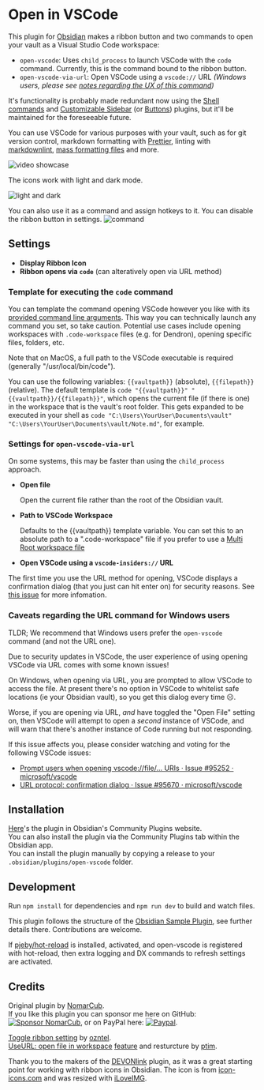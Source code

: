 # Open in VSCode

This plugin for [Obsidian](https://obsidian.md/) makes a ribbon button and two commands to open your vault as a Visual Studio Code workspace:

- `open-vscode`: Uses `child_process` to launch VSCode with the `code` command. Currently, this is the command bound to the ribbon button.
- `open-vscode-via-url`: Open VSCode using a `vscode://` URL *(Windows users, please see [notes regarding the UX of this command](#caveats-regarding-the-url-command-for-windows-users))*

It's functionality is probably made redundant now using the [Shell commands](https://github.com/Taitava/obsidian-shellcommands) and [Customizable Sidebar](https://github.com/phibr0/obsidian-customizable-sidebar) (or [Buttons](https://github.com/shabegom/buttons)) plugins, but it'll be maintained for the foreseeable future.

You can use VSCode for various purposes with your vault, such as for git version control, markdown formatting with [Prettier](https://marketplace.visualstudio.com/items?itemName=esbenp.prettier-vscode), linting with [markdownlint](https://marketplace.visualstudio.com/items?itemName=DavidAnson.vscode-markdownlint), [mass formatting files](https://marketplace.visualstudio.com/items?itemName=jbockle.jbockle-format-files) and more.

![video showcase](https://user-images.githubusercontent.com/5298006/125867690-c11f4396-e31b-4232-9ea5-822bf729df9a.gif)

The icons work with light and dark mode.

![light and dark](https://user-images.githubusercontent.com/5298006/125868293-96c6f541-0604-4238-9fc3-05ff6c2e08df.gif)

You can also use it as a command and assign hotkeys to it. You can disable the ribbon button in settings.
![command](https://user-images.githubusercontent.com/5298006/125869408-d39d870b-ab4f-42d0-b915-b6abc1e617d5.png)

## Settings

- **Display Ribbon Icon**
- **Ribbon opens via `code`** (can alteratively open via URL method)

### Template for executing the `code` command

You can template the command opening VSCode however you like with its [provided command line arguments](https://code.visualstudio.com/docs/editor/command-line). This way you can technically launch any command you set, so take caution. Potential use cases include opening workspaces with `.code-workspace` files (e.g. for Dendron), opening specific files, folders, etc.

Note that on MacOS, a full path to the VSCode executable is required (generally "/usr/local/bin/code").

You can use the following variables: `{{vaultpath}}` (absolute), `{{filepath}}` (relative).
The default template is `code "{{vaultpath}}" "{{vaultpath}}/{{filepath}}"`, which opens the current file (if there is one) in the workspace that is the vault's root folder. This gets expanded to be executed in your shell as `code "C:\Users\YourUser\Documents\vault" "C:\Users\YourUser\Documents\vault/Note.md"`, for example.

### Settings for `open-vscode-via-url`

On some systems, this may be faster than using the `child_process` approach.

- **Open file**

  Open the current file rather than the root of the Obsidian vault.

- **Path to VSCode Workspace**

  Defaults to the {{vaultpath}} template variable. You can set this to an absolute path to a ".code-workspace" file if you prefer to use a [Multi Root workspace file](https://code.visualstudio.com/docs/editor/workspaces#_multiroot-workspaces)

- **Open VSCode using a `vscode-insiders://` URL**

The first time you use the URL method for opening, VSCode displays a confirmation dialog (that you just can hit enter on) for security reasons. See [this issue](https://github.com/microsoft/vscode/issues/95670) for more infomation.

### Caveats regarding the URL command for Windows users

TLDR; We recommend that Windows users prefer the `open-vscode` command (and not the URL one).

Due to security updates in VSCode, the user experience of using opening VSCode via URL comes with some known issues!

On Windows, when opening via URL, you are prompted to allow VSCode to access the file. At present there's no option in VSCode to whitelist safe locations (ie your Obsidian vault), so you get this dialog every time ☹️.

Worse, if you are opening via URL, *and* have toggled the "Open File" setting on, then VSCode will attempt to open a *second* instance of VSCode, and will warn that there's another instance of Code running but not responding.

If this issue affects you, please consider watching and voting for the following VSCode issues:

- [Prompt users when opening vscode://file/... URIs · Issue #95252 · microsoft/vscode](https://github.com/microsoft/vscode/issues/95252)
- [URL protocol: confirmation dialog · Issue #95670 · microsoft/vscode](https://github.com/microsoft/vscode/issues/95670)

## Installation

[Here](https://obsidian.md/plugins?id=copy-url-in-preview)'s the plugin in Obsidian's Community Plugins website.  
You can also install the plugin via the Community Plugins tab within the Obsidian app.  
You can install the plugin manually by copying a release to your `.obsidian/plugins/open-vscode` folder.

## Development

Run `npm install` for dependencies and `npm run dev` to build and watch files.

This plugin follows the structure of the [Obsidian Sample Plugin](https://github.com/obsidianmd/obsidian-sample-plugin), see further details there. Contributions are welcome.

If [pjeby/hot-reload](https://github.com/pjeby/hot-reload) is installed,
activated, and open-vscode is registered with hot-reload, then extra logging
and DX commands to refresh settings are activated.

## Credits

Original plugin by [NomarCub](https://github.com/NomarCub).  
If you like this plugin you can sponsor me here on GitHub: [![Sponsor NomarCub](https://img.shields.io/static/v1?label=Sponsor%20NomarCub&message=%E2%9D%A4&logo=GitHub&color=%23fe8e86)](https://github.com/sponsors/NomarCub), or on PayPal here: [![Paypal](https://img.shields.io/badge/paypal-nomarcub-yellow?style=social&logo=paypal)](https://paypal.me/nomarcub).

[Toggle ribbon setting](https://github.com/NomarCub/obsidian-open-vscode/pull/1) by [ozntel](https://github.com/ozntel).  
[UseURL: open file in workspace](https://github.com/NomarCub/obsidian-open-vscode/pull/5) [feature](https://github.com/NomarCub/obsidian-open-vscode/pull/7) and resturcture by [ptim](https://github.com/ptim).

Thank you to the makers of the [DEVONlink](https://github.com/ryanjamurphy/DEVONlink-obsidian) plugin, as it was a great starting point for working with ribbon icons in Obsidian.
The icon is from [icon-icons.com](https://icon-icons.com/icon/visual-studio-code-logo/144754) and was resized with [iLoveIMG](https://www.iloveimg.com/resize-image/resize-svg).

